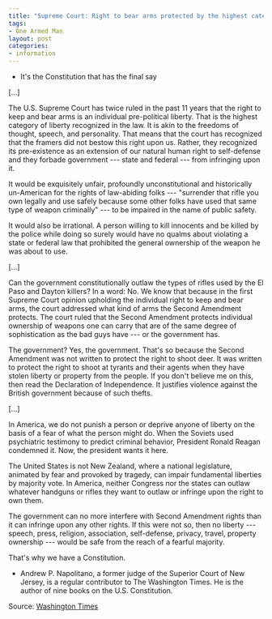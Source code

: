 ```yaml
---
title: "Supreme Court: Right to bear arms protected by the highest category of liberty recognized by law"
tags:
- One Armed Man
layout: post
categories:
- information
---
```


- It's the Constitution that has the final say

\[...\]

The U.S. Supreme Court has twice ruled in the past 11 years that the right to keep and bear arms is an individual pre-political liberty. That is the highest category of liberty recognized in the law. It is akin to the freedoms of thought, speech, and personality. That means that the court has recognized that the framers did not bestow this right upon us. Rather, they recognized its pre-existence as an extension of our natural human right to self-defense and they forbade government --- state and federal --- from infringing upon it.

It would be exquisitely unfair, profoundly unconstitutional and historically un-American for the rights of law-abiding folks --- "surrender that rifle you own legally and use safely because some other folks have used that same type of weapon criminally" --- to be impaired in the name of public safety.

It would also be irrational. A person willing to kill innocents and be killed by the police while doing so surely would have no qualms about violating a state or federal law that prohibited the general ownership of the weapon he was about to use.

\[...\]

Can the government constitutionally outlaw the types of rifles used by the El Paso and Dayton killers? In a word: No. We know that because in the first Supreme Court opinion upholding the individual right to keep and bear arms, the court addressed what kind of arms the Second Amendment protects. The court ruled that the Second Amendment protects individual ownership of weapons one can carry that are of the same degree of sophistication as the bad guys have --- or the government has.

The government? Yes, the government. That's so because the Second Amendment was not written to protect the right to shoot deer. It was written to protect the right to shoot at tyrants and their agents when they have stolen liberty or property from the people. If you don't believe me on this, then read the Declaration of Independence. It justifies violence against the British government because of such thefts.

\[...\]

In America, we do not punish a person or deprive anyone of liberty on the basis of a fear of what the person might do. When the Soviets used psychiatric testimony to predict criminal behavior, President Ronald Reagan condemned it. Now, the president wants it here.

The United States is not New Zealand, where a national legislature, animated by fear and provoked by tragedy, can impair fundamental liberties by majority vote. In America, neither Congress nor the states can outlaw whatever handguns or rifles they want to outlaw or infringe upon the right to own them.

The government can no more interfere with Second Amendment rights than it can infringe upon any other rights. If this were not so, then no liberty --- speech, press, religion, association, self-defense, privacy, travel, property ownership --- would be safe from the reach of a fearful majority.

That's why we have a Constitution.

- Andrew P. Napolitano, a former judge of the Superior Court of New Jersey, is a regular contributor to The Washington Times. He is the author of nine books on the U.S. Constitution.

Source: [Washington Times](https://www.washingtontimes.com/news/2019/aug/7/few-words-about-guns-and-personal-liberty/)
